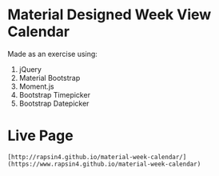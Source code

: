 # Material Designed Week View Calendar
Made as an exercise using:

1. jQuery
2. Material Bootstrap
3. Moment.js
4. Bootstrap Timepicker
5. Bootstrap Datepicker

# Live Page
`[http://rapsin4.github.io/material-week-calendar/](https://www.rapsin4.github.io/material-week-calendar)`
